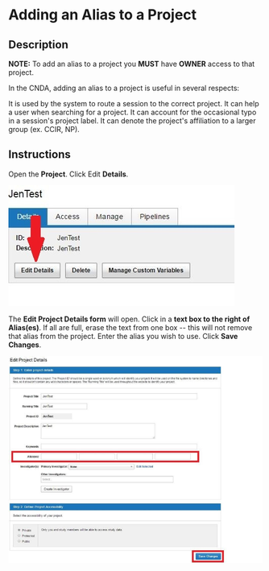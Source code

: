# Adding an Alias to a Project

## Description
**NOTE:** To add an alias to a project you **MUST** have **OWNER** access to that project.

In the CNDA, adding an alias to a project is useful in several respects:

It is used by the system to route a session to the correct project.
It can help a user when searching for a project.
It can account for the occasional typo in a session's project label.
It can denote the project's affiliation to a larger group (ex. CCIR, NP).


## Instructions
Open the **Project**.
Click Edit **Details**.

![new subject](images/AddAlias1.jpg)

The **Edit Project Details form** will open.
Click in a **text box to the right of Alias(es)**. If all are full, erase the text from one box -- this will not remove that alias from the project.
Enter the alias you wish to use.
Click **Save Changes**.

![new subject](images/AddAlias2.jpg)
